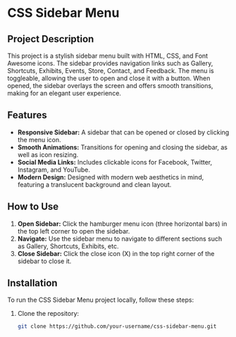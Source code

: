 # CSS Sidebar Menu

## Project Description

This project is a stylish sidebar menu built with HTML, CSS, and Font Awesome icons. The sidebar provides navigation links such as Gallery, Shortcuts, Exhibits, Events, Store, Contact, and Feedback. The menu is toggleable, allowing the user to open and close it with a button. When opened, the sidebar overlays the screen and offers smooth transitions, making for an elegant user experience.

## Features

- **Responsive Sidebar:** A sidebar that can be opened or closed by clicking the menu icon.
- **Smooth Animations:** Transitions for opening and closing the sidebar, as well as icon resizing.
- **Social Media Links:** Includes clickable icons for Facebook, Twitter, Instagram, and YouTube.
- **Modern Design:** Designed with modern web aesthetics in mind, featuring a translucent background and clean layout.

## How to Use

1. **Open Sidebar:** Click the hamburger menu icon (three horizontal bars) in the top left corner to open the sidebar.
2. **Navigate:** Use the sidebar menu to navigate to different sections such as Gallery, Shortcuts, Exhibits, etc.
3. **Close Sidebar:** Click the close icon (X) in the top right corner of the sidebar to close it.

## Installation

To run the CSS Sidebar Menu project locally, follow these steps:

1. Clone the repository:
   ```bash
   git clone https://github.com/your-username/css-sidebar-menu.git
